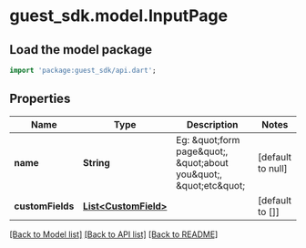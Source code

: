 # guest_sdk.model.InputPage

## Load the model package
```dart
import 'package:guest_sdk/api.dart';
```

## Properties
Name | Type | Description | Notes
------------ | ------------- | ------------- | -------------
**name** | **String** | Eg: \&quot;form page\&quot;, \&quot;about you\&quot;, \&quot;etc\&quot; | [default to null]
**customFields** | [**List&lt;CustomField&gt;**](CustomField.md) |  | [default to []]

[[Back to Model list]](../README.md#documentation-for-models) [[Back to API list]](../README.md#documentation-for-api-endpoints) [[Back to README]](../README.md)


